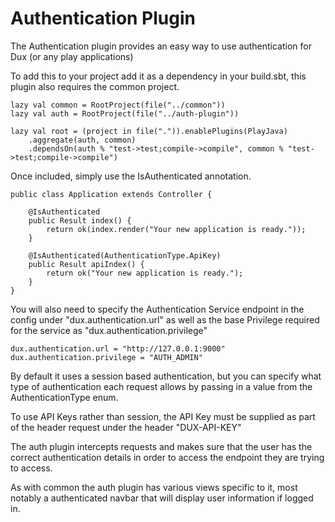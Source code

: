Authentication Plugin
=====================

The Authentication plugin provides an easy way to use authentication for Dux (or any play applications)

To add this to your project add it as a dependency in your build.sbt, this plugin also requires the common project.

```
lazy val common = RootProject(file("../common"))
lazy val auth = RootProject(file("../auth-plugin"))

lazy val root = (project in file(".")).enablePlugins(PlayJava)
    .aggregate(auth, common)
    .dependsOn(auth % "test->test;compile->compile", common % "test->test;compile->compile")

```

Once included, simply use the IsAuthenticated annotation.

```
public class Application extends Controller {

    @IsAuthenticated
    public Result index() {
        return ok(index.render("Your new application is ready."));
    }

    @IsAuthenticated(AuthenticationType.ApiKey)
    public Result apiIndex() {
        return ok("Your new application is ready.");
    }
}
```

You will also need to specify the Authentication Service endpoint in the config under "dux.authentication.url" as well as the base Privilege required for the service as "dux.authentication.privilege"

```
dux.authentication.url = "http://127.0.0.1:9000"
dux.authentication.privilege = "AUTH_ADMIN"
```

By default it uses a session based authentication, but you can specify what type of authentication each request allows by passing in a value from the AuthenticationType enum.

To use API Keys rather than session, the API Key must be supplied as part of the header request under the header "DUX-API-KEY"

The auth plugin intercepts requests and makes sure that the user has the correct authentication details in order to access the endpoint they are trying to access.

As with common the auth plugin has various views specific to it, most notably a authenticated navbar that will display user information if logged in.
